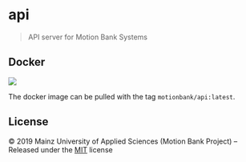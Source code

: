 [comment]: # (ACHTUNG! This is an autogenerated file and will be automatically overwritten)
[comment]: # (To edit its contents please refer to the project dir '.readme')

# api

> API server for Motion Bank Systems



## Docker

[![](https://images.microbadger.com/badges/image/motionbank/api.svg)](https://microbadger.com/images/motionbank/api "Get your own image badge on microbadger.com")

The docker image can be pulled with the tag `motionbank/api:latest`.


## License

:copyright: 2019 Mainz University of Applied Sciences (Motion Bank Project) – 
Released under the [MIT](https://github.com/motionbank-js/api/blob/master/LICENSE) license

